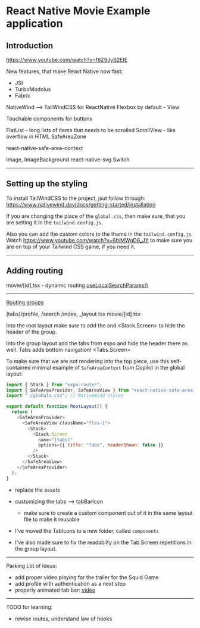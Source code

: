 # React Native Movie Example application

## Introduction

https://www.youtube.com/watch?v=f8Z9JyB2EIE

New features, that make React Native now fast:

- JSI
- TurboModolus
- Fabric

NativeWind --> TailWindCSS for ReactNative
Flexbox by default - View

Touchable components for buttons

FlatList - long lists of items that needs to be scrolled
ScrollView - like overflow in HTML
SafeAreaZone

react-native-safe-area-context

Image, ImageBackground
react-native-svg
Switch

---

## Setting up the styling

To install TailWindCSS to the project, jsut follow through:
https://www.nativewind.dev/docs/getting-started/installation

If you are changing the place of the `global.css`, then make sure, that you are
setting it in the `tailwind.config.js`.

Also you can add the custom colors to the theme in the `tailwind.config.js`.
Watch https://www.youtube.com/watch?v=6biMWgD6_JY to make sure you are on top of
your Tailwind CSS game, if you need it.

---

## Adding routing

movie/[id],tsx - dynamic routing
[useLocalSearchParams()](https://docs.expo.dev/router/reference/url-parameters/)

---

[Routing groups](https://docs.expo.dev/develop/file-based-routing/#groups)

(tabs)/profile, /search /index, \_layout.tsx
movie/[id].tsx

Into the root layout make sure to add the <Stack> and <Stack.Screen> to hide the
header of the group.

Into the group layout add the tabs from expo and hide the header there as well.
Tabs adds bottom navigation!
<Tabs.Screen>

To make sure that we are not rendering into the top piece, use this self-contained
minimal example of `SafeAreaContext` from Copilot in the global layout:

```javascript
import { Stack } from "expo-router";
import { SafeAreaProvider, SafeAreaView } from "react-native-safe-area-context";
import "./globals.css"; // NativeWind styles

export default function RootLayout() {
  return (
    <SafeAreaProvider>
      <SafeAreaView className="flex-1">
        <Stack>
          <Stack.Screen
            name="(tabs)"
            options={{ title: "Tabs", headerShown: false }}
          />
        </Stack>
      </SafeAreaView>
    </SafeAreaProvider>
  );
}
```

- replace the assets
- customizing the tabs --> tabBarIcon

  - make sure to create a custom component out of it in the same layout file
    to make it reusable

- I've moved the TabIcons to a new folder, called `components`
- I've also made sure to fix the readabilty on the Tab.Screen repetitions in
  the group layout.

---

Parking Lot of Ideas:

- add proper video playing for the trailer for the Squid Game
- add profile with authentication as a next step
- properly animated tab bar: [video](https://www.youtube.com/watch?v=GrLCS5ww030)

---

TODO for learning:

- rewise routes, understand law of hooks
